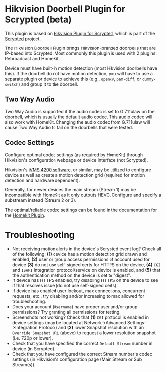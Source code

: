 # Hikvision Doorbell Plugin for Scrypted (beta)

This plugin is based on [Hikvision Plugin for Scrypted](https://www.npmjs.com/package/@scrypted/hikvision), which is part of the [Scrypted](https://github.com/koush/scrypted) project.

The Hikvision Doorbell Plugin brings Hikvision-branded doorbells that are IP-based into Scrypted.
Most commonly this plugin is used with 2 plugins: Rebroadcast and HomeKit.

Device must have built-in motion detection (most Hikvision doorbells have this).
If the doorbell do not have motion detection, you will have to use a separate plugin or device to achieve this (e.g., `opencv`, `pam-diff`, or `dummy-switch`) and group it to the doorbell.

## Two Way Audio

Two Way Audio is supported if the audio codec is set to G.711ulaw on the doorbell, which is usually the default audio codec. This audio codec will also work with HomeKit. Changing the audio codec from G.711ulaw will cause Two Way Audio to fail on the doorbells that were tested.

## Codec Settings

Configure optimal codec settings (as required by HomeKit) through Hikvision's configuration webpage or device interface (not Scrypted).

Hikvision's [iVMS 4200 software](https://www.Hikvision.com/en/support/tools/), or similar, may be utilized to configure device as well as create a motion detection grid (required for motion detection and hardware dependent).

Generally, for newer devices the main stream (Stream 1) may be incompatible with HomeKit as it only outputs HEVC.
Configure and specify a substream instead (Stream 2 or 3).

The optimal/reliable codec settings can be found in the documentation for the [Homekit Plugin](https://github.com/koush/scrypted/tree/main/plugins/homekit).

# Troubleshooting

* Not receiving motion alerts in the device's Scrypted event log? Check all of the following: **(1)** device has a motion detection grid drawn and enabled, **(2)** user or group access permissions of account used for device **(3)** do not use self-signed certs for HTTPS on the device, **(4)** `CGI` and `ISAPI` integration protocol/service on device is enabled, and **(5)** that the authentication method on the device is set to "digest". 
* If device has HTTPS enabled, try disabling HTTPS on the device to see if that resolves issue (do not use self-signed certs).
* If device has enabled user lockout, max connections, concurrent requests, etc., try disabling and/or increasing to max allowed for troubleshooting.
* Does your account (`Username`) have proper user and/or group permissions?  Try granting all permissions for testing. 
* Screenshots not working?  Check that **(1)** `CGI` protocol is enabled in device settings (may be located at Network->Advanced Settings->Integration Protocol) and **(2)** lower Snapshot resolution with an `Override Snapshot URL` (above) to request a lower resolution snapshot (i.e. 720p or lower).
* Check that you have specified the correct `Default Stream` number in device (in Scrypted).
* Check that you have configured the correct Stream number's codec settings (in Hikvision's configuration page (Main Stream or Sub Stream(s)).
